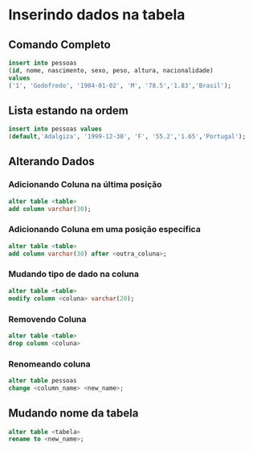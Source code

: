 # Inserindo dados na tabela

## Comando Completo
```sql
insert into pessoas
(id, nome, nascimento, sexo, peso, altura, nacionalidade)
values
('1', 'Godofredo', '1984-01-02', 'M', '78.5','1.83','Brasil');
```

## Lista estando na ordem

```sql
insert into pessoas values
(default,'Adalgiza', '1999-12-30', 'F', '55.2','1.65','Portugal');
```

## Alterando Dados 

### Adicionando Coluna na última posição
```sql
alter table <table>
add column varchar(30);
```

### Adicionando Coluna em uma posição específica
```sql
alter table <table>
add column varchar(30) after <outra_coluna>;
```

### Mudando tipo de dado na coluna 

```sql
alter table <table>
modify column <coluna> varchar(20);
```


### Removendo Coluna
```sql
alter table <table>
drop column <coluna>
```

### Renomeando coluna
```sql
alter table pessoas
change <column_name> <new_name>;
```

## Mudando nome da tabela

```sql
alter table <tabela>
rename to <new_name>;
```
